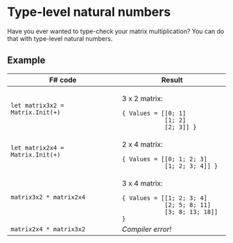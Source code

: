 # Type-level natural numbers

Have you ever wanted to type-check your matrix multiplication? You can do that with type-level natural numbers.

## Example

<table>
    <thead>
        <tr>
            <th>F# code</th>
            <th>Result</th>
        </tr>
    </thead>
    <tbody>
        <tr>
            <td>
                <code>let matrix3x2 = Matrix<int, Nat3, Nat2>.Init(+)</code>
            </td>
            <td>
                <p>3 x 2 matrix:</p>
                <code>{ Values = [[0; 1]
            [1; 2]
            [2; 3]] }</code>
            </td>
        </tr>
        <tr>
            <td>
                <code>let matrix2x4 = Matrix<int, Nat2, Nat4>.Init(+)</code>
            </td>
            <td>
                <p>2 x 4 matrix:</p>
                <code>{ Values = [[0; 1; 2; 3]
            [1; 2; 3; 4]] }</code>
            </td>
        </tr>
        <tr>
            <td>
                <code>matrix3x2 * matrix2x4</code>
            </td>
            <td>
                <p>3 x 4 matrix:</p>
                <code>{ Values = [[1; 2; 3; 4]
            [2; 5; 8; 11]
            [3; 8; 13; 18]] }</code>
            </td>
        </tr>
        <tr>
            <td>
                <code>matrix2x4 * matrix3x2</code>
            </td>
            <td>
                <i>Compiler error!</i>
            </td>
        </tr>
    </tbody>
</table>
